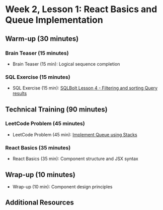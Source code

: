 # Week 2, Lesson 1: React Basics and Queue Implementation

## Warm-up (30 minutes)

### Brain Teaser (15 minutes)

- Brain Teaser (15 min): Logical sequence completion

### SQL Exercise (15 minutes)

- SQL Exercise (15 min): [SQLBolt Lesson 4 - Filtering and sorting Query results](https://sqlbolt.com/lesson/filtering_sorting_query_results)

## Technical Training (90 minutes)

### LeetCode Problem (45 minutes)

- LeetCode Problem (45 min): [Implement Queue using Stacks](https://leetcode.com/problems/implement-queue-using-stacks/)

### React Basics (35 minutes)

- React Basics (35 min): Component structure and JSX syntax

## Wrap-up (10 minutes)

- Wrap-up (10 min): Component design principles

## Additional Resources 